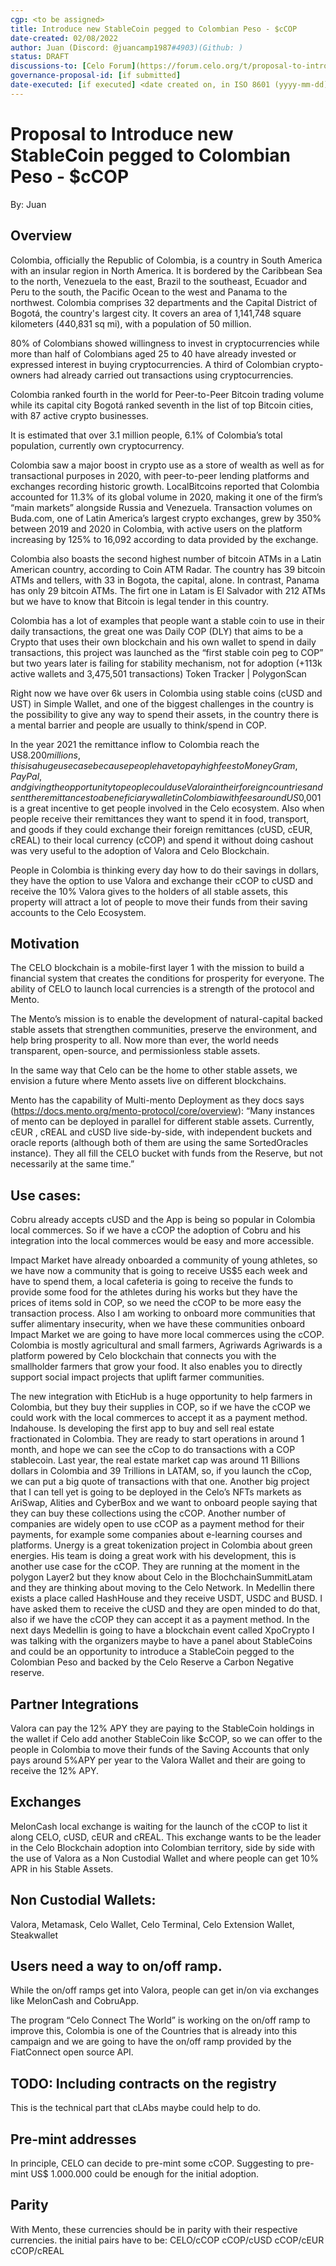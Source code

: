 ```yaml
---
cgp: <to be assigned>
title: Introduce new StableCoin pegged to Colombian Peso - $cCOP
date-created: 02/08/2022
author: Juan (Discord: @juancamp1987#4903)(Github: )
status: DRAFT 
discussions-to: [Celo Forum](https://forum.celo.org/t/proposal-to-introduce-colombian-peso-ccop-stable-coin/3200/15)
governance-proposal-id: [if submitted]
date-executed: [if executed] <date created on, in ISO 8601 (yyyy-mm-dd) format>
---
```



# Proposal to Introduce new StableCoin pegged to Colombian Peso - $cCOP

By: Juan

## Overview
 
Colombia, officially the Republic of Colombia, is a country in South America with an insular region in North America. It is bordered by the Caribbean Sea to the north, Venezuela to the east, Brazil to the southeast, Ecuador and Peru to the south, the Pacific Ocean to the west and Panama to the northwest. Colombia comprises 32 departments and the Capital District of Bogotá, the country's largest city. It covers an area of 1,141,748 square kilometers (440,831 sq mi), with a population of 50 million.
 
80% of Colombians showed willingness to invest in cryptocurrencies while more than half of Colombians aged 25 to 40 have already invested or expressed interest in buying cryptocurrencies. A third of Colombian crypto-owners had already carried out transactions using cryptocurrencies.
 
Colombia ranked fourth in the world for Peer-to-Peer Bitcoin trading volume while its capital city Bogotá ranked seventh in the list of top Bitcoin cities, with 87 active crypto businesses.
 
It is estimated that over 3.1 million people, 6.1% of Colombia’s total population, currently own cryptocurrency.
 
Colombia saw a major boost in crypto use as a store of wealth as well as for transactional purposes in 2020, with peer-to-peer lending platforms and exchanges recording historic growth. LocalBitcoins reported that Colombia accounted for 11.3% of its global volume in 2020, making it one of the firm’s “main markets” alongside Russia and Venezuela. Transaction volumes on Buda.com, one of Latin America’s largest crypto exchanges, grew by 350% between 2019 and 2020 in Colombia, with active users on the platform increasing by 125% to 16,092 according to data provided by the exchange.
 
Colombia also boasts the second highest number of bitcoin ATMs in a Latin American country, according to Coin ATM Radar. The country has 39 bitcoin ATMs and tellers, with 33 in Bogota, the capital, alone. In contrast, Panama has only 29 bitcoin ATMs. The firt one in Latam is El Salvador with 212 ATMs but we have to know that Bitcoin is legal tender in this country.
 
Colombia has a lot of examples that people want a stable coin to use in their daily transactions, the great one was Daily COP (DLY) that aims to be a Crypto that uses their own blockchain and his own wallet to spend in daily transactions, this project was launched as the “first stable coin peg to COP” but two years later is failing for stability mechanism, not for adoption (+113k active wallets and 3,475,501 transactions) Token Tracker | PolygonScan
 
Right now we have over 6k users in Colombia using stable coins (cUSD and UST) in Simple Wallet, and one of the biggest challenges in the country is the possibility to give any way to spend their assets, in the country there is a mental barrier and people are usually to think/spend in COP.
 
In the year 2021 the remittance inflow to Colombia reach the US$8.200 millions, this is a huge use case because people have to pay high fees to MoneyGram, PayPal, and giving the opportunity to people could use Valora in their foreign countries and sent the remittances to a beneficiary wallet in Colombia with fees around US$0,001 is a great incentive to get people involved in the Celo ecosystem. Also when people receive their remittances they want to spend it in food, transport, and goods if they could exchange their foreign remittances (cUSD, cEUR, cREAL) to their local currency (cCOP) and spend it without doing cashout was very useful to the adoption of Valora and Celo Blockchain.

People in Colombia is thinking every day how to do their savings in dollars, they have the option to use Valora and exchange their cCOP to cUSD and receive the 10% Valora gives to the holders of all stable assets, this property will attract a lot of people to move their funds from their saving accounts to the Celo Ecosystem.
 
 
## Motivation
The CELO blockchain is a mobile-first layer 1 with the mission to build a financial system that creates the conditions for prosperity for everyone.
The ability of CELO to launch local currencies is a strength of the protocol and Mento.
 
The Mento’s mission is to enable the development of natural-capital backed stable assets that strengthen communities, preserve the environment, and help bring prosperity to all. Now more than ever, the world needs transparent, open-source, and permissionless stable assets.
 
In the same way that Celo can be the home to other stable assets, we envision a future where Mento assets live on different blockchains.
 
Mento has the capability of Multi-mento Deployment​ as they docs says (https://docs.mento.org/mento-protocol/core/overview):
“Many instances of mento can be deployed in parallel for different stable assets. Currently, cEUR , cREAL and cUSD live side-by-side, with independent buckets and oracle reports (although both of them are using the same SortedOracles instance). They all fill the CELO bucket with funds from the Reserve, but not necessarily at the same time.”
 

 
 
 

## Use cases:
Cobru already accepts cUSD and the App is being so popular in Colombia local commerces. So if we have a cCOP the adoption of Cobru and his integration into the local commerces would be easy and more accessible.

Impact Market have already onboarded a community of young athletes, so we have now a community that is going to receive US$5 each week and have to spend them, a local cafeteria is going to receive the funds to provide some food for the athletes during his works but they have the prices of items sold in COP, so we need the cCOP to be more easy the transaction process. Also I am working to onboard more communities that suffer alimentary insecurity, when we have these communities onboard Impact Market we are going to have more local commerces using the cCOP.
Colombia is mostly agricultural and small farmers, Agriwards  Agriwards is a platform powered by Celo blockchain that connects you with the smallholder farmers that grow your food. It also enables you to directly support social impact projects that uplift farmer communities.

The new integration with EticHub is a huge opportunity to help farmers in Colombia, but they buy their supplies in COP, so if we have the cCOP we could work with the local commerces to accept it as a payment method.
Indahouse. Is developing the first app to buy and sell real estate fractionated in Colombia. They are ready to start operations in around 1 month, and hope we can see the cCop to do transactions with a COP stablecoin. Last year, the real estate market cap was around 11 Billions dollars in Colombia and 39 Trillions in LATAM, so, if you launch the cCop, we can put a big quote of transactions with that one.
Another big project that I can tell yet is going to be deployed in the Celo’s NFTs markets as AriSwap, Alities and CyberBox and we want to onboard people saying that they can buy these collections using the cCOP.
Another number of companies are widely open to use cCOP as a payment method for their payments, for example some companies about e-learning courses and platforms.
Unergy is a great tokenization project in Colombia about green energies. His team is doing a great work with his development, this is another use case for the cCOP. They are running at the moment in the polygon Layer2 but they know about Celo in the BlochchainSummitLatam and they are thinking about moving to the Celo Network.
In Medellin there exists a place called HashHouse and they receive USDT, USDC and BUSD. I have asked them to receive the cUSD and they are open minded to do that, also if we have the cCOP they can accept it as a payment method.
In the next days Medellin is going to have a blockchain event called XpoCrypto I was talking with the organizers maybe to have a panel about StableCoins and could be an opportunity to introduce a StableCoin pegged to the Colombian Peso and backed by the Celo Reserve a Carbon Negative reserve. 
 
 
## Partner Integrations
Valora can pay the 12% APY they are paying to the StableCoin holdings in the wallet if Celo add another StableCoin like $cCOP, so we can offer to the people in Colombia to move their funds of the Saving Accounts that only pays around 5%APY per year to the Valora Wallet and their are going to receive the 12% APY.
 
## Exchanges
MelonCash local exchange is waiting for the launch of the cCOP to list it along CELO, cUSD, cEUR and cREAL. This exchange wants to be the leader in the Celo Blockchain adoption into Colombian territory, side by side with the use of Valora as a Non Custodial Wallet and where people can get 10% APR in his Stable Assets.
 
## Non Custodial Wallets:
Valora, Metamask, Celo Wallet, Celo Terminal, Celo Extension Wallet, Steakwallet
 
## Users need a way to on/off ramp.
While the on/off ramps get into Valora, people can get in/on via exchanges like MelonCash and CobruApp.
 
The program “Celo Connect The World” is working on the on/off ramp to improve this, Colombia is one of the Countries that is already into this campaign and we are going to have the on/off ramp provided by the FiatConnect open source API.
 
## TODO: Including contracts on the registry
This is the technical part that cLAbs maybe could help to do.
 
## Pre-mint addresses
In principle, CELO can decide to pre-mint some cCOP. 
Suggesting to pre-mint US$ 1.000.000 could be enough for the initial adoption.
 
 
## Parity
With Mento, these currencies should be in parity with their respective currencies. the initial pairs have to be:
CELO/cCOP
cCOP/cUSD
cCOP/cEUR
cCOP/cREAL
 


